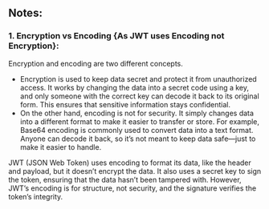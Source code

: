 ## Notes:

### 1. Encryption vs Encoding {As JWT uses Encoding not Encryption}:
Encryption and encoding are two different concepts.
- Encryption is used to keep data secret and protect it from unauthorized access. It works by changing the data into a secret code using a key, and only someone with the correct key can decode it back to its original form. This ensures that sensitive information stays confidential.
- On the other hand, encoding is not for security. It simply changes data into a different format to make it easier to transfer or store. For example, Base64 encoding is commonly used to convert data into a text format. Anyone can decode it back, so it’s not meant to keep data safe—just to make it easier to handle.

JWT (JSON Web Token) uses encoding to format its data, like the header and payload, but it doesn’t encrypt the data. It also uses a secret key to sign the token, ensuring that the data hasn’t been tampered with. However, JWT’s encoding is for structure, not security, and the signature verifies the token’s integrity.
